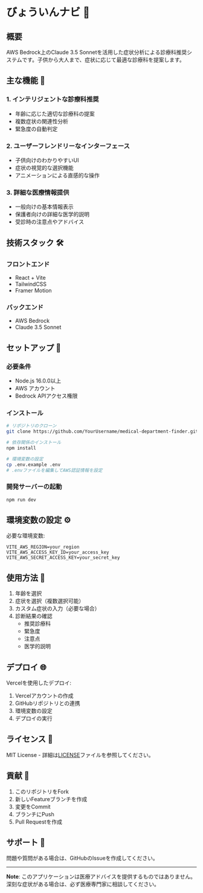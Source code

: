 # びょういんナビ 🏥

## 概要

AWS Bedrock上のClaude 3.5 Sonnetを活用した症状分析による診療科推奨システムです。子供から大人まで、症状に応じて最適な診療科を提案します。

## 主な機能 🌟

### 1. インテリジェントな診療科推奨
- 年齢に応じた適切な診療科の提案
- 複数症状の関連性分析
- 緊急度の自動判定

### 2. ユーザーフレンドリーなインターフェース
- 子供向けのわかりやすいUI
- 症状の視覚的な選択機能
- アニメーションによる直感的な操作

### 3. 詳細な医療情報提供
- 一般向けの基本情報表示
- 保護者向けの詳細な医学的説明
- 受診時の注意点やアドバイス

## 技術スタック 🛠️

### フロントエンド
- React + Vite
- TailwindCSS
- Framer Motion

### バックエンド
- AWS Bedrock
- Claude 3.5 Sonnet

## セットアップ 🚀

### 必要条件
- Node.js 16.0.0以上
- AWS アカウント
- Bedrock APIアクセス権限

### インストール
```bash
# リポジトリのクローン
git clone https://github.com/YourUsername/medical-department-finder.git

# 依存関係のインストール
npm install

# 環境変数の設定
cp .env.example .env
# .envファイルを編集してAWS認証情報を設定
```

### 開発サーバーの起動
```bash
npm run dev
```

## 環境変数の設定 ⚙️

必要な環境変数:
```env
VITE_AWS_REGION=your_region
VITE_AWS_ACCESS_KEY_ID=your_access_key
VITE_AWS_SECRET_ACCESS_KEY=your_secret_key
```

## 使用方法 📝

1. 年齢を選択
2. 症状を選択（複数選択可能）
3. カスタム症状の入力（必要な場合）
4. 診断結果の確認
   - 推奨診療科
   - 緊急度
   - 注意点
   - 医学的説明

## デプロイ 🌐

Vercelを使用したデプロイ:

1. Vercelアカウントの作成
2. GitHubリポジトリとの連携
3. 環境変数の設定
4. デプロイの実行

## ライセンス 📄

MIT License - 詳細は[LICENSE](LICENSE)ファイルを参照してください。

## 貢献 🤝

1. このリポジトリをFork
2. 新しいFeatureブランチを作成
3. 変更をCommit
4. ブランチにPush
5. Pull Requestを作成

## サポート 💬

問題や質問がある場合は、GitHubのIssueを作成してください。

---

**Note**: このアプリケーションは医療アドバイスを提供するものではありません。深刻な症状がある場合は、必ず医療専門家に相談してください。